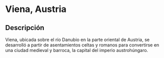 # Viena, Austria

## Descripción
Viena, ubicada sobre el río Danubio en la parte oriental de Austria, se desarrolló a partir de asentamientos celtas y romanos para convertirse en una ciudad medieval y barroca, la capital del imperio austrohúngaro.
